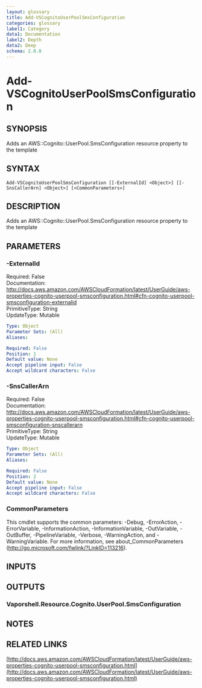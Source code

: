 ```yaml
---
layout: glossary
title: Add-VSCognitoUserPoolSmsConfiguration
categories: glossary
label1: Category
data1: Documentation
label2: Depth
data2: Deep
schema: 2.0.0
---
```


# Add-VSCognitoUserPoolSmsConfiguration

## SYNOPSIS
Adds an AWS::Cognito::UserPool.SmsConfiguration resource property to the template

## SYNTAX

```
Add-VSCognitoUserPoolSmsConfiguration [[-ExternalId] <Object>] [[-SnsCallerArn] <Object>] [<CommonParameters>]
```

## DESCRIPTION
Adds an AWS::Cognito::UserPool.SmsConfiguration resource property to the template

## PARAMETERS

### -ExternalId
Required: False    
Documentation: http://docs.aws.amazon.com/AWSCloudFormation/latest/UserGuide/aws-properties-cognito-userpool-smsconfiguration.html#cfn-cognito-userpool-smsconfiguration-externalid    
PrimitiveType: String    
UpdateType: Mutable

```yaml
Type: Object
Parameter Sets: (All)
Aliases:

Required: False
Position: 1
Default value: None
Accept pipeline input: False
Accept wildcard characters: False
```

### -SnsCallerArn
Required: False    
Documentation: http://docs.aws.amazon.com/AWSCloudFormation/latest/UserGuide/aws-properties-cognito-userpool-smsconfiguration.html#cfn-cognito-userpool-smsconfiguration-snscallerarn    
PrimitiveType: String    
UpdateType: Mutable

```yaml
Type: Object
Parameter Sets: (All)
Aliases:

Required: False
Position: 2
Default value: None
Accept pipeline input: False
Accept wildcard characters: False
```

### CommonParameters
This cmdlet supports the common parameters: -Debug, -ErrorAction, -ErrorVariable, -InformationAction, -InformationVariable, -OutVariable, -OutBuffer, -PipelineVariable, -Verbose, -WarningAction, and -WarningVariable.
For more information, see about_CommonParameters (http://go.microsoft.com/fwlink/?LinkID=113216).

## INPUTS

## OUTPUTS

### Vaporshell.Resource.Cognito.UserPool.SmsConfiguration

## NOTES

## RELATED LINKS

[http://docs.aws.amazon.com/AWSCloudFormation/latest/UserGuide/aws-properties-cognito-userpool-smsconfiguration.html](http://docs.aws.amazon.com/AWSCloudFormation/latest/UserGuide/aws-properties-cognito-userpool-smsconfiguration.html)

